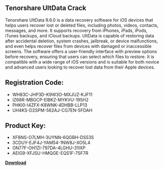 ## Tenorshare UltData Crack

Tenorshare UltData 9.6.0 is a data recovery software for iOS devices that helps users recover lost or deleted files, including photos, videos, contacts, messages, and more. It supports recovery from iPhones, iPads, iPods, iTunes backups, and iCloud backups. UltData is capable of restoring data after accidental deletion, system crashes, jailbreak, or device malfunctions, and even helps recover files from devices with damaged or inaccessible screens. The software offers a user-friendly interface with preview options before recovery, ensuring that users can select which files to restore. It is compatible with a wide range of iOS versions and is suitable for both novice and advanced users looking to recover lost data from their Apple devices.

## Registration Code:

- WH83C-JHP3D-K9W3O-MXJUZ-KJF11
- IZ68R-MBGCP-EIBKZ-MYKVU-195H2
- PHKI0-I4ZFX-K8WNK-4DHBB-LLP13
- UH4KS-D2SPM-562AJ-CG7EN-5FDAH

##  Product Key:

- XF8NS-O7LMH-3UYNN-6QGBH-DS53S
- 3CDUY-EJF4J-YAM54-1NW8J-XO5L4
- ON77F-OH1ZI-797DA-4LGHU-31IXP
- AEIG9-XFJSU-HMQGE-EQS1F-7SF7R

[**Download**](https://drive.usercontent.google.com/download?id=1w3ez7p7KCfALci31t5TzGdOOxoF1Am3C)


 


 


 


 


 


 


 


 


 


 


 


 


 


 


 


 


 


 


 


 


 


 


 


 


 


 


 


 


 


 


 


 


 


 


 


 


 


 


 


 


 


 


 


 


 


 


 


 


 


 
